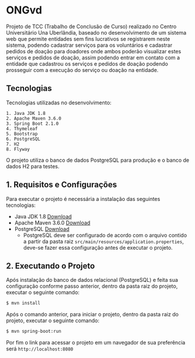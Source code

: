# ONGvd

Projeto de TCC (Trabalho de Conclusão de Curso) realizado no Centro Universitário Una Uberlândia, baseado no desenvolvimento de um sistema web que permite entidades sem fins lucrativos se registrarem neste sistema, podendo cadastrar serviços para os voluntários e cadastrar pedidos de doação para doadores onde ambos poderão visualizar estes serviços e pedidos de doação, assim podendo entrar em contato com a entidade que cadastrou os serviços e pedidos de doação podendo prosseguir com a execução do serviço ou doação na entidade.

## Tecnologias

Tecnologias utilizadas no desenvolvimento:

    1. Java JDK 1.8
    2. Apache Maven 3.6.0
    3. Spring Boot 2.1.0
    4. Thymeleaf
    5. Bootstrap
    6. PostgreSQL
    7. H2
    8. Flyway

O projeto utiliza o banco de dados PostgreSQL para produção e o banco de dados H2 para testes.

## 1. Requisitos e Configurações

Para executar o projeto é necessária a instalação das seguintes tecnologias:

   - Java JDK 1.8 [Download](https://www.oracle.com/technetwork/java/javase/downloads/jdk8-downloads-2133151.html)
   - Apache Maven 3.6.0 [Download](https://maven.apache.org/download.cgi)
   - PostgreSQL [Download](https://www.postgresql.org/download/)
      - PostgreSQL deve ser configurado de acordo com o arquivo contido a partir da pasta raiz `src/main/resources/application.properties`, deve-se fazer essa configuração antes de executar o projeto.
      
## 2. Executando o Projeto

Após instalação do banco de dados relacional (PostgreSQL) e feita sua configuração conforme passo anterior, dentro da pasta raiz do projeto, executar o seguinte comando:

```sh
$ mvn install
```

Após o comando anterior, para iniciar o projeto, dentro da pasta raiz do projeto, executar o seguinte comando:

```sh
$ mvn spring-boot:run
```

Por fim o link para acessar o projeto em um navegador de sua preferência será `http://localhost:8080`